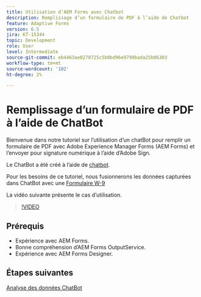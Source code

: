 ```yaml
---
title: Utilisation d’AEM Forms avec Chatbot
description: Remplissage d’un formulaire de PDF à l’aide de Chatbot
feature: Adaptive Forms
version: 6.5
jira: KT-15344
topic: Development
role: User
level: Intermediate
source-git-commit: eb4463ae0270725c5b0bd96e9799bada25b06303
workflow-type: tm+mt
source-wordcount: '102'
ht-degree: 2%

---
```


# Remplissage d’un formulaire de PDF à l’aide de ChatBot

Bienvenue dans notre tutoriel sur l’utilisation d’un chatBot pour remplir un formulaire de PDF avec Adobe Experience Manager Forms (AEM Forms) et l’envoyer pour signature numérique à l’aide d’Adobe Sign.

Le ChatBot a été créé à l’aide de [chatbot](https://www.chatbot.com/).

Pour les besoins de ce tutoriel, nous fusionnerons les données capturées dans ChatBot avec une [Formulaire W-9](assets/fw9.xdp)

La vidéo suivante présente le cas d’utilisation.

>[!VIDEO](https://video.tv.adobe.com/v/3428432?learn=on)

## Prérequis

* Expérience avec AEM Forms.
* Bonne compréhension d’AEM Forms OutputService.
* Expérience avec AEM Forms Designer.

## Étapes suivantes

[Analyse des données ChatBot](parse-chat-bot-data.md)
